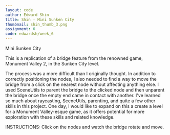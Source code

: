 ```yaml
---
layout: code
author: Edward Shin
title: Shin - Mini Sunken City
thumbnail: shin_thumb_3.png
assignment: 6
code: edwardsh/week_6
---
```


Mini Sunken City

This is a replication of a bridge feature from the renowned game, Monument Valley 2, in the Sunken City level.

The process was a more difficult than I originally thought. In addition to correctly positioning the nodes, I also needed to find a way to move the bridge from a click on the nearest node without affecting anything else. I used SceneUtils to parent the bridge to the clicked node and then unparent the bridge once the empty end came in contact with another. I've learned so much about raycasting, SceneUtils, parenting, and quite a few other skills in this project. One day, I would like to expand on this a create a level for a Monument Valley-esque game, as it offers potential for more exploration with these skills and related knowledge.

INSTRUCTIONS: Click on the nodes and watch the bridge rotate and move.
